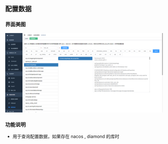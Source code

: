 ## 配置数据

### 界面美图

![配置数据](../../../../images/配置数据.png)

### 功能说明 

* 用于查询配置数据，如果存在 nacos , diamond 的库时